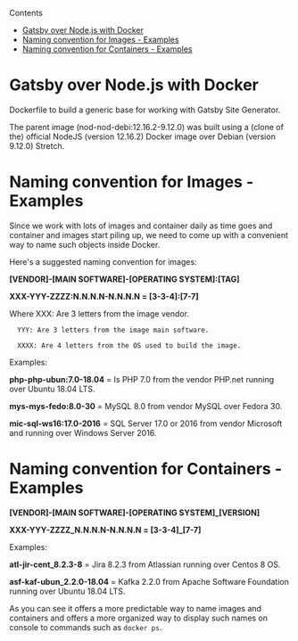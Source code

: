 Contents

- [Gatsby over Node.js with Docker](#gatsby-over-nodejs-with-docker)
- [Naming convention for Images - Examples](#naming-convention-for-images-examples)
- [Naming convention for Containers - Examples](#naming-convention-for-containers-examples)


# Gatsby over Node.js with Docker

Dockerfile to build a generic base for working with Gatsby Site Generator.
 
The parent image (nod-nod-debi:12.16.2-9.12.0) was built using a (clone of the) 
official NodeJS (version 12.16.2) Docker image over Debian (version 9.12.0) Stretch. 

# Naming convention for Images - Examples

Since we work with lots of images and container daily as time goes and container and
images start piling up, we need to come up with a convenient way to name such objects
inside Docker. 

Here's a suggested naming convention for images:
 
**[VENDOR]-[MAIN SOFTWARE]-[OPERATING SYSTEM]:[TAG]**

**XXX-YYY-ZZZZ:N.N.N.N-N.N.N.N = [3-3-4]:[7-7]**

Where XXX: Are 3 letters from the image vendor. 

      YYY: Are 3 letters from the image main software.

      XXXX: Are 4 letters from the OS used to build the image. 

Examples:

**php-php-ubun:7.0-18.04** = Is PHP 7.0 from the vendor PHP.net running over Ubuntu 18.04 LTS.

**mys-mys-fedo:8.0-30** = MySQL 8.0 from vendor MySQL over Fedora 30.

**mic-sql-ws16:17.0-2016** = SQL Server 17.0 or 2016 from vendor Microsoft and running over
Windows Server 2016.

# Naming convention for Containers - Examples

**[VENDOR]-[MAIN SOFTWARE]-[OPERATING SYSTEM]_[VERSION]**

**XXX-YYY-ZZZZ_N.N.N.N-N.N.N.N = [3-3-4]_[7-7]**

Examples: 

**atl-jir-cent_8.2.3-8** = Jira 8.2.3 from Atlassian running over Centos 8 OS.

**asf-kaf-ubun_2.2.0-18.04** = Kafka 2.2.0 from Apache Software Foundation running over
Ubuntu 18.04 LTS.

As you can see it offers a more predictable way to name images and containers and offers
a more organized way to display such names on console to commands such as `docker ps`.

